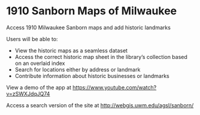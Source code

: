 # 1910 Sanborn Maps of Milwaukee
Access 1910 Milwaukee Sanborn maps and add historic landmarks

Users will be able to:
-	View the historic maps as a seamless dataset
-	Access the correct historic map sheet in the library’s collection based on an overlaid index
-	Search for locations either by address or landmark
-	Contribute information about historic businesses or landmarks

View a demo of the app at https://www.youtube.com/watch?v=zSWXJdqJQ74

Access a search version of the site at http://webgis.uwm.edu/agsl/sanborn/